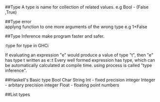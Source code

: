 ##Type
A type is name for collection of related values.
e.g Bool - (False ,True)

##Type error  
applyng function to one more arguments of the wrong type 
  e.g 1+False

##Type Inference
  make program faster and safer.

  :type for type in GHCi

If evaluating an expression "e" would produce a value of type "t", then "e" has type t written as e::t
Every well formed expression has type, which can be automatically calculated at compile time.
using process is called "type inference".

##Haskell's Basic type
  Bool
  Char
  String 
  Int - fixed precision integer
  Integer - arbitary precision integer
  Float - floating point numbers

##List types

